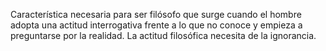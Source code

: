 Característica necesaria para ser filósofo que surge cuando el hombre adopta una actitud interrogativa frente a lo que no conoce y empieza a preguntarse por la realidad. La actitud filosófica necesita de la ignorancia.
